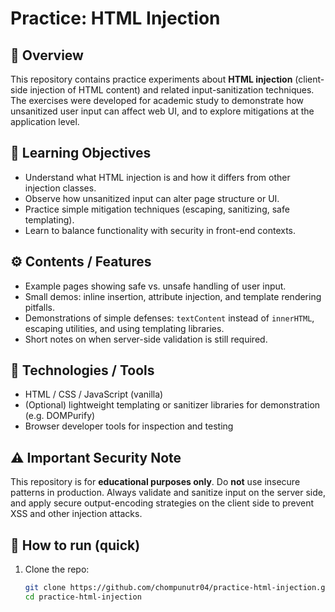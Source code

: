 # Practice: HTML Injection

## 📘 Overview
This repository contains practice experiments about **HTML injection** (client-side injection of HTML content) and related input-sanitization techniques.  
The exercises were developed for academic study to demonstrate how unsanitized user input can affect web UI, and to explore mitigations at the application level.

## 🎯 Learning Objectives
- Understand what HTML injection is and how it differs from other injection classes.  
- Observe how unsanitized input can alter page structure or UI.  
- Practice simple mitigation techniques (escaping, sanitizing, safe templating).  
- Learn to balance functionality with security in front-end contexts.

## ⚙️ Contents / Features
- Example pages showing safe vs. unsafe handling of user input.  
- Small demos: inline insertion, attribute injection, and template rendering pitfalls.  
- Demonstrations of simple defenses: `textContent` instead of `innerHTML`, escaping utilities, and using templating libraries.  
- Short notes on when server-side validation is still required.

## 🧠 Technologies / Tools
- HTML / CSS / JavaScript (vanilla)  
- (Optional) lightweight templating or sanitizer libraries for demonstration (e.g. DOMPurify)  
- Browser developer tools for inspection and testing

## ⚠️ Important Security Note
This repository is for **educational purposes only**. Do **not** use insecure patterns in production. Always validate and sanitize input on the server side, and apply secure output-encoding strategies on the client side to prevent XSS and other injection attacks.

## 🚀 How to run (quick)
1. Clone the repo:
   ```bash
   git clone https://github.com/chompunutr04/practice-html-injection.git
   cd practice-html-injection
